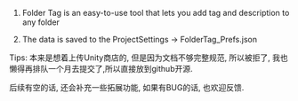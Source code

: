 1. Folder Tag is an easy-to-use tool that lets you add tag and description to any folder

2. The data is saved to the ProjectSettings -> FolderTag_Prefs.json


Tips:
本来是想着上传Unity商店的, 但是因为文档不够完整规范, 所以被拒了, 我也懒得再排队一个月去提交了,所以直接放到github开源.

后续有空的话, 还会补充一些拓展功能, 如果有BUG的话, 也欢迎反馈.